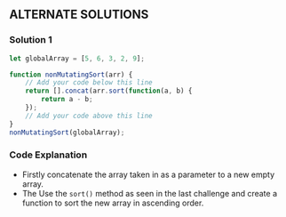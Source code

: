 ## ALTERNATE SOLUTIONS

### Solution 1
```js
let globalArray = [5, 6, 3, 2, 9];

function nonMutatingSort(arr) {
    // Add your code below this line 
    return [].concat(arr.sort(function(a, b) {
        return a - b;
    });
    // Add your code above this line
}
nonMutatingSort(globalArray);
```

### Code Explanation
- Firstly concatenate the array taken in as a parameter to a new empty array.
- The Use the `sort()` method as seen in the last challenge and create a function to sort the new array in ascending order.

